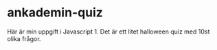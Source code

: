 # ankademin-quiz

Här är min uppgift i Javascript 1. Det är ett litet halloween quiz med 10st olika frågor.